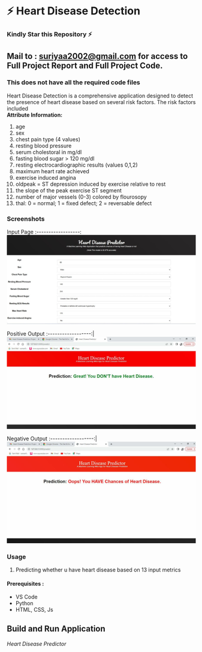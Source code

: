 # ⚡ Heart Disease Detection
### Kindly Star this Repository ⚡

## Mail to : suriyaa2002@gmail.com for access to Full Project Report and Full Project Code.
### This does not have all the required code files
Heart Disease Detection is a comprehensive application designed to detect the presence of heart disease based on several risk factors. The risk factors included <br>
**Attribute Information:**
1. age
2. sex
3. chest pain type (4 values)
4. resting blood pressure
5. serum cholestoral in mg/dl
6. fasting blood sugar > 120 mg/dl
7. resting electrocardiographic results (values 0,1,2)
8. maximum heart rate achieved
9. exercise induced angina
10. oldpeak = ST depression induced by exercise relative to rest
11. the slope of the peak exercise ST segment
12. number of major vessels (0-3) colored by flourosopy
13. thal: 0 = normal; 1 = fixed defect; 2 = reversable defect


### Screenshots
Input Page 
:------------------:
![Input Page - screenshot](Media/Input.jpeg) 

Positive Output 
:------------------:|
![OpP - screenshot](Media/PositiveOutput.jpeg) 

Negative Output
:------------------:|
![OpN - screenshot](Media/NegativeOutput.jpeg) 


### Usage
1. Predicting whether u have heart disease based on 13 input metrics

#### Prerequisites :
- VS Code
- Python
- HTML, CSS, Js

## Build and Run Application

###### Heart Disease Predictor

